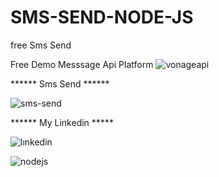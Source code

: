 # SMS-SEND-NODE-JS
free Sms Send

Free Demo Messsage Api Platform
![vonageapi](https://user-images.githubusercontent.com/68226220/197553076-d8eaf76e-c8ec-4e99-94c6-f0640cd9605b.png)

  ******  Sms Send  ******

![sms-send](https://user-images.githubusercontent.com/68226220/197555050-68d06d45-7674-4fad-88bb-0eb18dbc15ab.png)


  ****** My Linkedin   *****

![lınkedin](https://user-images.githubusercontent.com/68226220/197555497-7f5ebb2b-ac49-4d34-b400-212d4e06ac31.gif)
 
 
 
![nodejs](https://user-images.githubusercontent.com/68226220/197556176-282bdff5-e36b-45bc-aa90-502607047d5c.gif)



